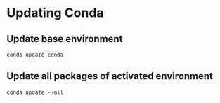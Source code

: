 # Updating Conda

## Update base environment

```
conda update conda
```

## Update all packages of activated environment

```
conda update --all
```
